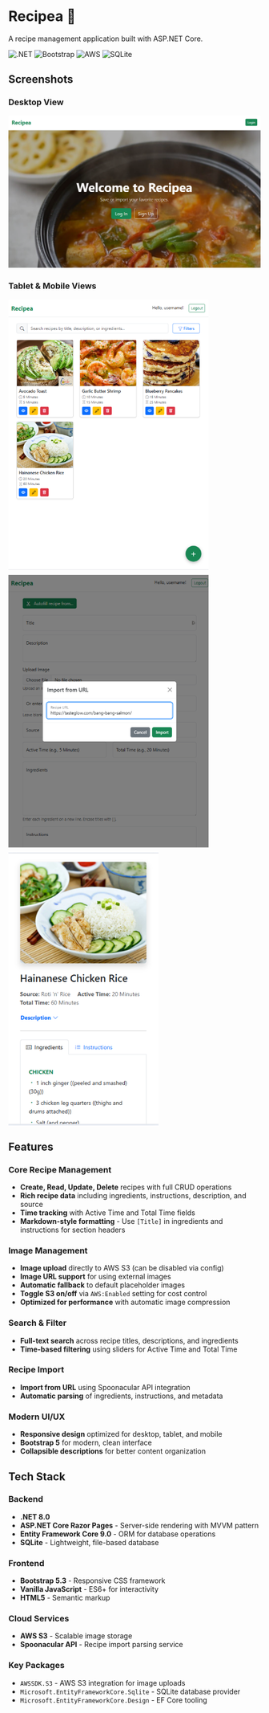 # Recipea 🫛

A recipe management application built with ASP.NET Core.

![.NET](https://img.shields.io/badge/.NET-8.0-512BD4?logo=dotnet)
![Bootstrap](https://img.shields.io/badge/Bootstrap-5.3-7952B3?logo=bootstrap)
![AWS](https://img.shields.io/badge/AWS-S3-FF9900?logo=amazon-aws)
![SQLite](https://img.shields.io/badge/SQLite-Database-003B57?logo=sqlite)

## Screenshots

### Desktop View

![Recipe List - Desktop](public/web-screenshot.png)

### Tablet & Mobile Views

<div style="display: flex; gap: 10px; flex-wrap: wrap;">
  <img src="public/recipes-tablet.png" alt="Recipe List - Tablet" width="400"/>
  <img src="public/create-tablet.png" alt="Create Recipe - Tablet" width="400"/>
  <img src="public/details-mobile.png" alt="Recipe Details - Mobile" width="300"/>
</div>

## Features

### Core Recipe Management

- **Create, Read, Update, Delete** recipes with full CRUD operations
- **Rich recipe data** including ingredients, instructions, description, and source
- **Time tracking** with Active Time and Total Time fields
- **Markdown-style formatting** - Use `[Title]` in ingredients and instructions for section headers

### Image Management

- **Image upload** directly to AWS S3 (can be disabled via config)
- **Image URL support** for using external images
- **Automatic fallback** to default placeholder images
- **Toggle S3 on/off** via `AWS:Enabled` setting for cost control
- **Optimized for performance** with automatic image compression

### Search & Filter

- **Full-text search** across recipe titles, descriptions, and ingredients
- **Time-based filtering** using sliders for Active Time and Total Time

### Recipe Import

- **Import from URL** using Spoonacular API integration
- **Automatic parsing** of ingredients, instructions, and metadata

### Modern UI/UX

- **Responsive design** optimized for desktop, tablet, and mobile
- **Bootstrap 5** for modern, clean interface
- **Collapsible descriptions** for better content organization

## Tech Stack

### Backend

- **.NET 8.0**
- **ASP.NET Core Razor Pages** - Server-side rendering with MVVM pattern
- **Entity Framework Core 9.0** - ORM for database operations
- **SQLite** - Lightweight, file-based database

### Frontend

- **Bootstrap 5.3** - Responsive CSS framework
- **Vanilla JavaScript** - ES6+ for interactivity
- **HTML5** - Semantic markup

### Cloud Services

- **AWS S3** - Scalable image storage
- **Spoonacular API** - Recipe import parsing service

### Key Packages

- `AWSSDK.S3` - AWS S3 integration for image uploads
- `Microsoft.EntityFrameworkCore.Sqlite` - SQLite database provider
- `Microsoft.EntityFrameworkCore.Design` - EF Core tooling
